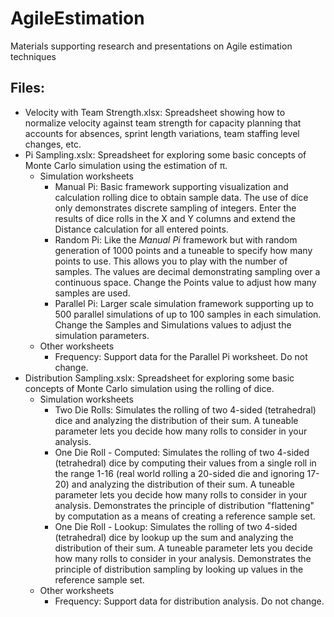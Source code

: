 # AgileEstimation

Materials supporting research and presentations on Agile estimation techniques

## Files:

* Velocity with Team Strength.xlsx: Spreadsheet showing how to normalize velocity against team strength for capacity planning that accounts for absences, sprint length variations, team staffing level changes, etc.
* Pi Sampling.xslx: Spreadsheet for exploring some basic concepts of Monte Carlo simulation using the estimation of π.
  * Simulation worksheets
    * Manual Pi: Basic framework supporting visualization and calculation rolling dice to obtain sample data. The use of dice only demonstrates discrete sampling of integers. Enter the results of dice rolls in the X and Y columns and extend the Distance calculation for all entered points.
    * Random Pi: Like the _Manual Pi_ framework but with random generation of 1000 points and a tuneable to specify how many points to use. This allows you to play with the number of samples. The values are decimal demonstrating sampling over a continuous space. Change the Points value to adjust how many samples are used.
    * Parallel Pi: Larger scale simulation framework supporting up to 500 parallel simulations of up to 100 samples in each simulation. Change the Samples and Simulations values to adjust the simulation parameters.
  * Other worksheets
    * Frequency: Support data for the Parallel Pi worksheet. Do not change.
* Distribution Sampling.xslx: Spreadsheet for exploring some basic concepts of Monte Carlo simulation using the rolling of dice.
  * Simulation worksheets
    * Two Die Rolls: Simulates the rolling of two 4-sided (tetrahedral) dice and analyzing the distribution of their sum. A tuneable parameter lets you decide how many rolls to consider in your analysis.
    * One Die Roll - Computed: Simulates the rolling of two 4-sided (tetrahedral) dice by computing their values from a single roll in the range 1-16 (real world rolling a 20-sided die and ignoring 17-20) and analyzing the distribution of their sum. A tuneable parameter lets you decide how many rolls to consider in your analysis. Demonstrates the principle of distribution "flattening" by computation as a means of creating a reference sample set.
    * One Die Roll - Lookup: Simulates the rolling of two 4-sided (tetrahedral) dice by lookup up the  sum and analyzing the distribution of their sum. A tuneable parameter lets you decide how many rolls to consider in your analysis. Demonstrates the principle of distribution sampling by looking up values in the reference sample set.
  * Other worksheets
    * Frequency: Support data for distribution analysis. Do not change.